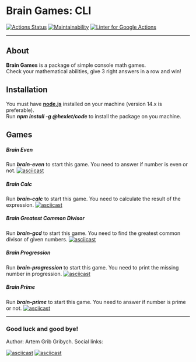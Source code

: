 # Brain Games: CLI
[![Actions Status](https://github.com/artem-prygin/frontend-project-lvl1/workflows/hexlet-check/badge.svg)](https://github.com/artem-prygin/frontend-project-lvl1/actions?query=workflow%3Ahexlet-check)
[![Maintainability](https://api.codeclimate.com/v1/badges/a99a88d28ad37a79dbf6/maintainability)](https://codeclimate.com/github/artem-prygin/frontend-project-lvl1)
[![Linter for Google Actions](https://github.com/artem-prygin/frontend-project-lvl1/workflows/Linter%20Github%20Actions/badge.svg)](https://github.com/artem-prygin/frontend-project-lvl1/actions?query=workflow%3A%22Linter+Github+Actions%22)

* * *
## About
**Brain Games** is a package of simple console math games. <br>
Check your mathematical abilities, give 3 right answers in a row and win!

## Installation
You must have [**node.js**](https://nodejs.org/en/) installed on your machine (version 14.x is preferable). <br>
Run ***npm install -g @hexlet/code*** to install the package on you machine.

## Games
##### Brain Even
Run ***brain-even*** to start this game. You need to answer if number is even or not.
[![asciicast](https://asciinema.org/a/wlxS3oTMtlSuVsFoMNvczFqrg.svg)](https://asciinema.org/a/wlxS3oTMtlSuVsFoMNvczFqrg)

##### Brain Calc
Run ***brain-calc*** to start this game. You need to calculate the result of the expression.
[![asciicast](https://asciinema.org/a/HSi0PdE4V7ix6QWntTNm9Cbk9.svg)](https://asciinema.org/a/HSi0PdE4V7ix6QWntTNm9Cbk9)

##### Brain Greatest Common Divisor
Run ***brain-gcd*** to start this game. You need to find the greatest common divisor of given numbers.
[![asciicast](https://asciinema.org/a/Bh0sYIJd1YOIViIojin8fkvti.svg)](https://asciinema.org/a/Bh0sYIJd1YOIViIojin8fkvti)

##### Brain Progression
Run ***brain-progression*** to start this game. You need to print the missing number in progression.
[![asciicast](https://asciinema.org/a/f8gQd4yi86OzPzMRiqmfvXcas.svg)](https://asciinema.org/a/f8gQd4yi86OzPzMRiqmfvXcas)

##### Brain Prime
Run ***brain-prime*** to start this game. You need to answer if number is prime or not. 
[![asciicast](https://asciinema.org/a/WEc5nEdJsILC6pj0aP7Fheqgx.svg)](https://asciinema.org/a/WEc5nEdJsILC6pj0aP7Fheqgx)

* * *

### Good luck and good bye!
Author: Artem Grib Gribych. Social links:

[![asciicast](https://upload.wikimedia.org/wikipedia/commons/thumb/2/21/VK.com-logo.svg/32px-VK.com-logo.svg.png)](https://vk.com/gribgribych)
[![asciicast](https://upload.wikimedia.org/wikipedia/commons/thumb/9/96/Instagram.svg/32px-Instagram.svg.png)](https://www.instagram.com/mushroomsgram/)
